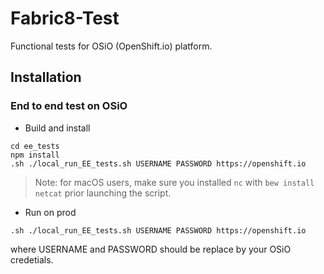 Fabric8-Test 
============

Functional tests for OSiO (OpenShift.io) platform.

## Installation

### End to end test on OSiO

* Build and install

```
cd ee_tests
npm install
.sh ./local_run_EE_tests.sh USERNAME PASSWORD https://openshift.io
```

> Note: for macOS users, make sure you installed `nc` with `bew install netcat` prior launching the script.

* Run on prod

```
.sh ./local_run_EE_tests.sh USERNAME PASSWORD https://openshift.io
```
where USERNAME and PASSWORD should be replace by your OSiO credetials.

